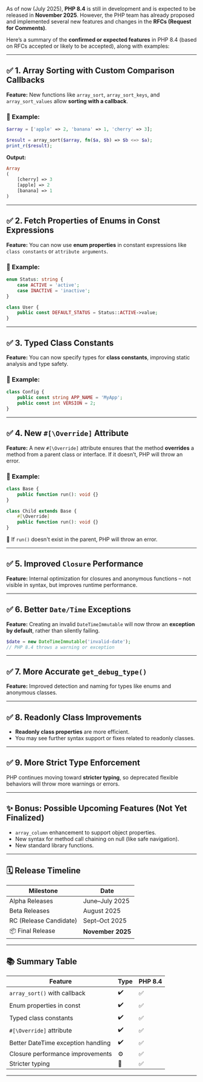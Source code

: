 As of now (July 2025), **PHP 8.4** is still in development and is expected to be released in **November 2025**. However, the PHP team has already proposed and implemented several new features and changes in the **RFCs (Request for Comments)**.

Here’s a summary of the **confirmed or expected features** in PHP 8.4 (based on RFCs accepted or likely to be accepted), along with examples:

---

## ✅ 1. **Array Sorting with Custom Comparison Callbacks**

**Feature:** New functions like `array_sort`, `array_sort_keys`, and `array_sort_values` allow **sorting with a callback**.

### 🔹 Example:

```php
$array = ['apple' => 2, 'banana' => 1, 'cherry' => 3];

$result = array_sort($array, fn($a, $b) => $b <=> $a);
print_r($result);
```

**Output:**

```php
Array
(
    [cherry] => 3
    [apple] => 2
    [banana] => 1
)
```

---

## ✅ 2. **Fetch Properties of Enums in Const Expressions**

**Feature:** You can now use **enum properties** in constant expressions like `class constants` or `attribute arguments`.

### 🔹 Example:

```php
enum Status: string {
    case ACTIVE = 'active';
    case INACTIVE = 'inactive';
}

class User {
    public const DEFAULT_STATUS = Status::ACTIVE->value;
}
```

---

## ✅ 3. **Typed Class Constants**

**Feature:** You can now specify types for **class constants**, improving static analysis and type safety.

### 🔹 Example:

```php
class Config {
    public const string APP_NAME = 'MyApp';
    public const int VERSION = 2;
}
```

---

## ✅ 4. **New `#[\Override]` Attribute**

**Feature:** A new `#[\Override]` attribute ensures that the method **overrides** a method from a parent class or interface. If it doesn’t, PHP will throw an error.

### 🔹 Example:

```php
class Base {
    public function run(): void {}
}

class Child extends Base {
    #[\Override]
    public function run(): void {}
}
```

🧱 If `run()` doesn't exist in the parent, PHP will throw an error.

---

## ✅ 5. **Improved `Closure` Performance**

**Feature:** Internal optimization for closures and anonymous functions – not visible in syntax, but improves runtime performance.

---

## ✅ 6. **Better `Date/Time` Exceptions**

**Feature:** Creating an invalid `DateTimeImmutable` will now throw an **exception by default**, rather than silently failing.

```php
$date = new DateTimeImmutable('invalid-date');
// PHP 8.4 throws a warning or exception
```

---

## ✅ 7. **More Accurate `get_debug_type()`**

**Feature:** Improved detection and naming for types like enums and anonymous classes.

---

## ✅ 8. **Readonly Class Improvements**

* **Readonly class properties** are more efficient.
* You may see further syntax support or fixes related to readonly classes.

---

## ✅ 9. **More Strict Type Enforcement**

PHP continues moving toward **stricter typing**, so deprecated flexible behaviors will throw more warnings or errors.

---

## ✨ Bonus: Possible Upcoming Features (Not Yet Finalized)

* `array_column` enhancement to support object properties.
* New syntax for method call chaining on null (like safe navigation).
* New standard library functions.

---

## 🗓 Release Timeline

| Milestone              | Date              |
| ---------------------- | ----------------- |
| Alpha Releases         | June–July 2025    |
| Beta Releases          | August 2025       |
| RC (Release Candidate) | Sept–Oct 2025     |
| 📦 Final Release       | **November 2025** |

---

## 📚 Summary Table

| Feature                            | Type | PHP 8.4 |
| ---------------------------------- | ---- | ------- |
| `array_sort()` with callback       | ✔️   | ✅       |
| Enum properties in const           | ✔️   | ✅       |
| Typed class constants              | ✔️   | ✅       |
| `#[\Override]` attribute           | ✔️   | ✅       |
| Better DateTime exception handling | ✔️   | ✅       |
| Closure performance improvements   | ⚙️   | ✅       |
| Stricter typing                    | 🚧   | ✅       |

---

